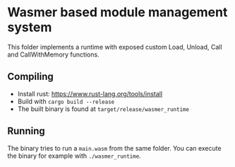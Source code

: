 # Wasmer based module management system
This folder implements a runtime with exposed custom Load, Unload, Call and CallWithMemory functions.

## Compiling
- Install rust: https://www.rust-lang.org/tools/install
- Build with `cargo build --release`
- The built binary is found at `target/release/wasmer_runtime`

## Running
The binary tries to run a `main.wasm` from the same folder.
You can execute the binary for example with `./wasmer_runtime`.
